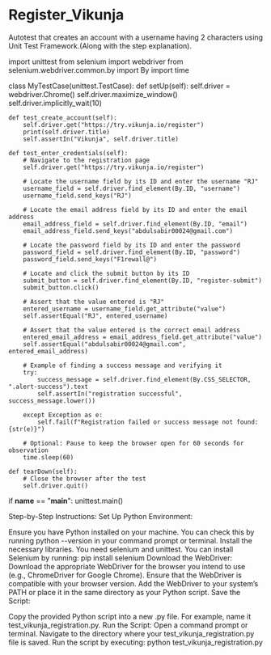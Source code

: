 # Register_Vikunja
Autotest that creates an account with a username having 2 characters using Unit Test Framework.(Along with the step explanation).

import unittest
from selenium import webdriver
from selenium.webdriver.common.by import By
import time


class MyTestCase(unittest.TestCase):
    def setUp(self):
        self.driver = webdriver.Chrome()
        self.driver.maximize_window()
        self.driver.implicitly_wait(10)

    def test_create_account(self):
        self.driver.get("https://try.vikunja.io/register")
        print(self.driver.title)
        self.assertIn("Vikunja", self.driver.title)

    def test_enter_credentials(self):
        # Navigate to the registration page
        self.driver.get("https://try.vikunja.io/register")

        # Locate the username field by its ID and enter the username "RJ"
        username_field = self.driver.find_element(By.ID, "username")
        username_field.send_keys("RJ")

        # Locate the email address field by its ID and enter the email address
        email_address_field = self.driver.find_element(By.ID, "email")
        email_address_field.send_keys("abdulsabir00024@gmail.com")

        # Locate the password field by its ID and enter the password
        password_field = self.driver.find_element(By.ID, "password")
        password_field.send_keys("F1rewall@")

        # Locate and click the submit button by its ID
        submit_button = self.driver.find_element(By.ID, "register-submit")
        submit_button.click()

        # Assert that the value entered is "RJ"
        entered_username = username_field.get_attribute("value")
        self.assertEqual("RJ", entered_username)

        # Assert that the value entered is the correct email address
        entered_email_address = email_address_field.get_attribute("value")
        self.assertEqual("abdulsabir00024@gmail.com", entered_email_address)

        # Example of finding a success message and verifying it
        try:
            success_message = self.driver.find_element(By.CSS_SELECTOR, ".alert-success").text
            self.assertIn("registration successful", success_message.lower())

        except Exception as e:
            self.fail(f"Registration failed or success message not found: {str(e)}")

        # Optional: Pause to keep the browser open for 60 seconds for observation
        time.sleep(60)

    def tearDown(self):
        # Close the browser after the test
        self.driver.quit()

if __name__ == "__main__":
    unittest.main()


Step-by-Step Instructions:
Set Up Python Environment:

Ensure you have Python installed on your machine. You can check this by running python --version in your command prompt or terminal.
Install the necessary libraries. You need selenium and unittest. You can install Selenium by running:
pip install selenium
Download the WebDriver:
Download the appropriate WebDriver for the browser you intend to use (e.g., ChromeDriver for Google Chrome).
Ensure that the WebDriver is compatible with your browser version.
Add the WebDriver to your system’s PATH or place it in the same directory as your Python script.
Save the Script:

Copy the provided Python script into a new .py file. For example, name it test_vikunja_registration.py.
Run the Script:
Open a command prompt or terminal.
Navigate to the directory where your test_vikunja_registration.py file is saved.
Run the script by executing:
python test_vikunja_registration.py
